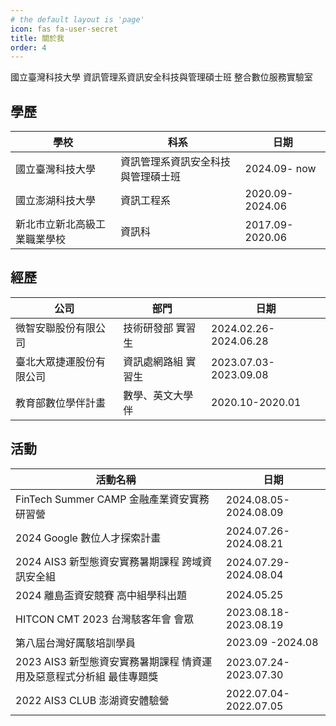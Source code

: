 ```yaml
---
# the default layout is 'page'
icon: fas fa-user-secret
title: 關於我
order: 4
---
```


國立臺灣科技大學
資訊管理系資訊安全科技與管理碩士班
整合數位服務實驗室

## 學歷

| 學校                         | 科系                               | 日期            |
| ---------------------------- | ---------------------------------- | --------------- |
| 國立臺灣科技大學             | 資訊管理系資訊安全科技與管理碩士班 | 2024.09- now    |
| 國立澎湖科技大學             | 資訊工程系                         | 2020.09-2024.06 |
| 新北市立新北高級工業職業學校 | 資訊科                             | 2017.09-2020.06 |

<!-- ## 技能 -->

<!-- | 比賽名稱                  | 名次  | 日期                  |
| ------------------------- | ----- | --------------------- |
| 2024 AIS3 Pre-exam CTF    | 183th | 2024.05.25-2024.05.27 |
| 112 年資安技能金盾獎 初賽 |       | 2023.10.14            | -->

## 經歷

| 公司                     | 部門                | 日期                  |
| ------------------------ | ------------------- | --------------------- |
| 微智安聯股份有限公司     | 技術研發部 實習生   | 2024.02.26-2024.06.28 |
| 臺北大眾捷運股份有限公司 | 資訊處網路組 實習生 | 2023.07.03-2023.09.08 |
| 教育部數位學伴計畫       | 數學、英文大學伴    | 2020.10-2020.01       |

## 活動

| 活動名稱                                                             | 日期                  |
| -------------------------------------------------------------------- | --------------------- |
| FinTech Summer CAMP 金融產業資安實務研習營                           | 2024.08.05-2024.08.09 |
| 2024 Google 數位人才探索計畫                                         | 2024.07.26-2024.08.21 |
| 2024 AIS3 新型態資安實務暑期課程 跨域資訊安全組                      | 2024.07.29-2024.08.04 |
| 2024 離島盃資安競賽 高中組學科出題                                   | 2024.05.25            |
| HITCON CMT 2023 台灣駭客年會 會眾                                    | 2023.08.18-2023.08.19 |
| 第八屆台灣好厲駭培訓學員                                             | 2023.09 -2024.08      |
| 2023 AIS3 新型態資安實務暑期課程 情資運用及惡意程式分析組 最佳專題獎 | 2023.07.24-2023.07.30 |
| 2022 AIS3 CLUB 澎湖資安體驗營                                        | 2022.07.04-2022.07.05 |

